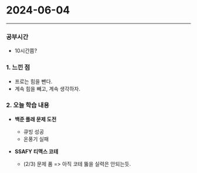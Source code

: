 # 2024-06-04



---

### 공부시간
- 10시간쯤?

### 1. 느낀 점
- 프로는 힘을 뺀다.
- 계속 힘을 빼고, 계속 생각하자. 

### 2. 오늘 학습 내용

- **백준 플래 문제 도전**
  - 큐빙 성공
  - 온풍기 실패

- **SSAFY 티맥스 코테**
  - (2/3) 문제 품
   => 아직 코테 뚫을 실력은 안되는듯.